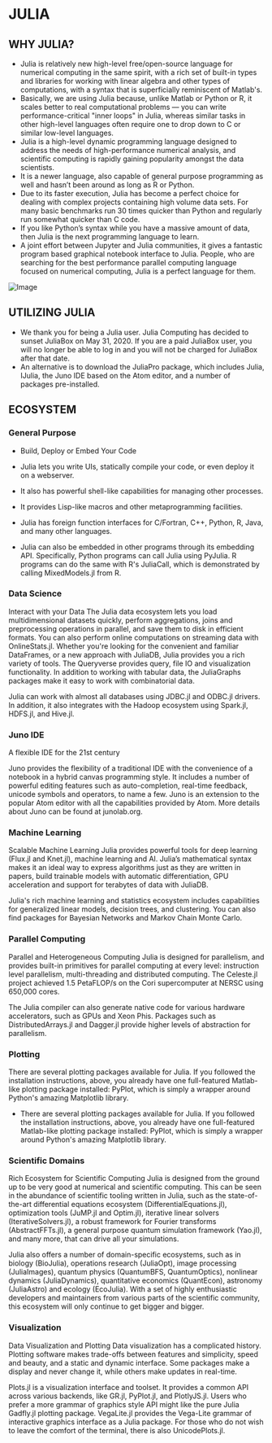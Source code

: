 # JULIA 

## WHY JULIA?

- Julia is relatively new high-level free/open-source language for numerical computing in the same spirit, with a rich set of built-in types and libraries for working with linear algebra and other types of computations, with a syntax that is superficially reminiscent of Matlab's. 
- Basically, we are using Julia because, unlike Matlab or Python or R, it scales better to real computational problems — you can write performance-critical "inner loops" in Julia, whereas similar tasks in other high-level languages often require one to drop down to C or similar low-level languages.
- Julia is a high-level dynamic programming language designed to address the needs of high-performance numerical analysis, and scientific computing is rapidly gaining popularity amongst the data scientists. 
- It is a newer language, also capable of general purpose programming as well and hasn’t been around as long as R or Python.
- Due to its faster execution, Julia has become a perfect choice for dealing with complex projects containing high volume data sets. For many basic benchmarks run 30 times quicker than Python and regularly run somewhat quicker than C code. 
- If you like Python’s syntax while you have a massive amount of data, then Julia is the next programming language to learn.
- A joint effort between Jupyter and Julia communities, it gives a fantastic program based graphical notebook interface to Julia. People, who are searching for the best performance parallel computing language focused on numerical computing, Julia is a perfect language for them.

![Image](Images/JULIAUSERS.png)

## UTILIZING JULIA 
- We thank you for being a Julia user. Julia Computing has decided to sunset JuliaBox on May 31, 2020. If you are a paid JuliaBox user, you will no longer be able to log in and you will not be charged for JuliaBox after that date. 
- An alternative is to download the JuliaPro package, which includes Julia, IJulia, the Juno IDE based on the Atom editor, and a number of packages pre-installed.


## ECOSYSTEM 


### General Purpose

- Build, Deploy or Embed Your Code
- Julia lets you write UIs, statically compile your code, or even deploy it on a webserver. 
- It also has powerful shell-like capabilities for managing other processes. 
- It provides Lisp-like macros and other metaprogramming facilities.

- Julia has foreign function interfaces for C/Fortran, C++, Python, R, Java, and many other languages. 
- Julia can also be embedded in other programs through its embedding API. Specifically, Python programs can call Julia using PyJulia. R programs can do the same with R's JuliaCall, which is demonstrated by calling MixedModels.jl from R.

### Data Science

Interact with your Data
The Julia data ecosystem lets you load multidimensional datasets quickly, perform aggregations, joins and preprocessing operations in parallel, and save them to disk in efficient formats. You can also perform online computations on streaming data with OnlineStats.jl. Whether you're looking for the convenient and familiar DataFrames, or a new approach with JuliaDB, Julia provides you a rich variety of tools. The Queryverse provides query, file IO and visualization functionality. In addition to working with tabular data, the JuliaGraphs packages make it easy to work with combinatorial data.

Julia can work with almost all databases using JDBC.jl and ODBC.jl drivers. In addition, it also integrates with the Hadoop ecosystem using Spark.jl, HDFS.jl, and Hive.jl.

### Juno IDE

A flexible IDE for the 21st century

Juno provides the flexibility of a traditional IDE with the convenience of a notebook in a hybrid canvas programming style. It includes a number of powerful editing features such as auto-completion, real-time feedback, unicode symbols and operators, to name a few. Juno is an extension to the popular Atom editor with all the capabilities provided by Atom. More details about Juno can be found at junolab.org.


### Machine Learning
Scalable Machine Learning
Julia provides powerful tools for deep learning (Flux.jl and Knet.jl), machine learning and AI. Julia’s mathematical syntax makes it an ideal way to express algorithms just as they are written in papers, build trainable models with automatic differentiation, GPU acceleration and support for terabytes of data with JuliaDB.

Julia's rich machine learning and statistics ecosystem includes capabilities for generalized linear models, decision trees, and clustering. You can also find packages for Bayesian Networks and Markov Chain Monte Carlo.

### Parallel Computing

Parallel and Heterogeneous Computing
Julia is designed for parallelism, and provides built-in primitives for parallel computing at every level: instruction level parallelism, multi-threading and distributed computing. The Celeste.jl project achieved 1.5 PetaFLOP/s on the Cori supercomputer at NERSC using 650,000 cores.

The Julia compiler can also generate native code for various hardware accelerators, such as GPUs and Xeon Phis. Packages such as DistributedArrays.jl and Dagger.jl provide higher levels of abstraction for parallelism.


### Plotting
There are several plotting packages available for Julia. 
If you followed the installation instructions, above, you already have one full-featured Matlab-like plotting package installed: PyPlot, which is simply a wrapper around Python's amazing Matplotlib library.
- There are several plotting packages available for Julia. If you followed the installation instructions, above, you already have one full-featured Matlab-like plotting package installed: PyPlot, which is simply a wrapper around Python's amazing Matplotlib library.

### Scientific Domains

Rich Ecosystem for Scientific Computing
Julia is designed from the ground up to be very good at numerical and scientific computing. This can be seen in the abundance of scientific tooling written in Julia, such as the state-of-the-art differential equations ecosystem (DifferentialEquations.jl), optimization tools (JuMP.jl and Optim.jl), iterative linear solvers (IterativeSolvers.jl), a robust framework for Fourier transforms (AbstractFFTs.jl), a general purpose quantum simulation framework (Yao.jl), and many more, that can drive all your simulations.

Julia also offers a number of domain-specific ecosystems, such as in biology (BioJulia), operations research (JuliaOpt), image processing (JuliaImages), quantum physics (QuantumBFS, QuantumOptics), nonlinear dynamics (JuliaDynamics), quantitative economics (QuantEcon), astronomy (JuliaAstro) and ecology (EcoJulia). With a set of highly enthusiastic developers and maintainers from various parts of the scientific community, this ecosystem will only continue to get bigger and bigger.

### Visualization 

Data Visualization and Plotting
Data visualization has a complicated history. Plotting software makes trade-offs between features and simplicity, speed and beauty, and a static and dynamic interface. Some packages make a display and never change it, while others make updates in real-time.

Plots.jl is a visualization interface and toolset. It provides a common API across various backends, like GR.jl, PyPlot.jl, and PlotlyJS.jl. Users who prefer a more grammar of graphics style API might like the pure Julia Gadfly.jl plotting package. VegaLite.jl provides the Vega-Lite grammar of interactive graphics interface as a Julia package. For those who do not wish to leave the comfort of the terminal, there is also UnicodePlots.jl.
